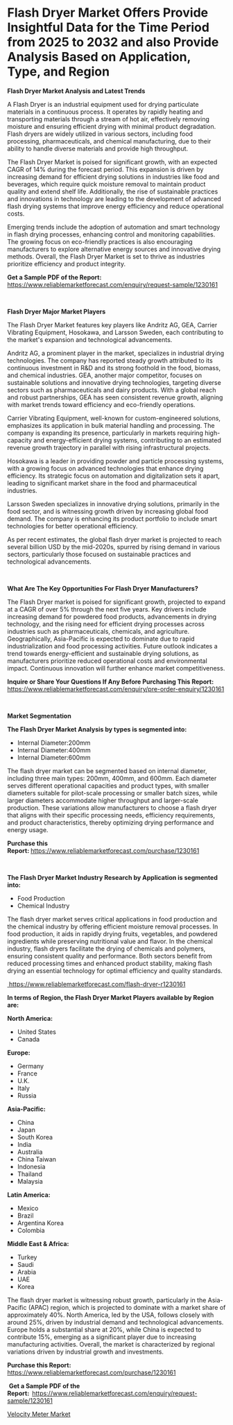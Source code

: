 <p><h1>Flash Dryer Market Offers Provide Insightful Data for the Time Period from 2025 to 2032 and also Provide Analysis Based on Application, Type, and Region</h1></p><p><strong>Flash Dryer Market Analysis and Latest Trends</strong></p>
<p><p>A Flash Dryer is an industrial equipment used for drying particulate materials in a continuous process. It operates by rapidly heating and transporting materials through a stream of hot air, effectively removing moisture and ensuring efficient drying with minimal product degradation. Flash dryers are widely utilized in various sectors, including food processing, pharmaceuticals, and chemical manufacturing, due to their ability to handle diverse materials and provide high throughput.</p><p>The Flash Dryer Market is poised for significant growth, with an expected CAGR of 14% during the forecast period. This expansion is driven by increasing demand for efficient drying solutions in industries like food and beverages, which require quick moisture removal to maintain product quality and extend shelf life. Additionally, the rise of sustainable practices and innovations in technology are leading to the development of advanced flash drying systems that improve energy efficiency and reduce operational costs.</p><p>Emerging trends include the adoption of automation and smart technology in flash drying processes, enhancing control and monitoring capabilities. The growing focus on eco-friendly practices is also encouraging manufacturers to explore alternative energy sources and innovative drying methods. Overall, the Flash Dryer Market is set to thrive as industries prioritize efficiency and product integrity.</p></p>
<p><strong>Get a Sample PDF of the Report:&nbsp;</strong> <a href="https://www.reliablemarketforecast.com/enquiry/request-sample/1230161?utm_campaign=2273&utm_medium=2&utm_source=Github&utm_content=ia&utm_term=18022025&utm_id=flash-dryer">https://www.reliablemarketforecast.com/enquiry/request-sample/1230161</a></p>
<p>&nbsp;</p>
<p><strong>Flash Dryer Major Market Players</strong></p>
<p><p>The Flash Dryer Market features key players like Andritz AG, GEA, Carrier Vibrating Equipment, Hosokawa, and Larsson Sweden, each contributing to the market's expansion and technological advancements. </p><p>Andritz AG, a prominent player in the market, specializes in industrial drying technologies. The company has reported steady growth attributed to its continuous investment in R&D and its strong foothold in the food, biomass, and chemical industries. GEA, another major competitor, focuses on sustainable solutions and innovative drying technologies, targeting diverse sectors such as pharmaceuticals and dairy products. With a global reach and robust partnerships, GEA has seen consistent revenue growth, aligning with market trends toward efficiency and eco-friendly operations.</p><p>Carrier Vibrating Equipment, well-known for custom-engineered solutions, emphasizes its application in bulk material handling and processing. The company is expanding its presence, particularly in markets requiring high-capacity and energy-efficient drying systems, contributing to an estimated revenue growth trajectory in parallel with rising infrastructural projects.</p><p>Hosokawa is a leader in providing powder and particle processing systems, with a growing focus on advanced technologies that enhance drying efficiency. Its strategic focus on automation and digitalization sets it apart, leading to significant market share in the food and pharmaceutical industries.</p><p>Larsson Sweden specializes in innovative drying solutions, primarily in the food sector, and is witnessing growth driven by increasing global food demand. The company is enhancing its product portfolio to include smart technologies for better operational efficiency.</p><p>As per recent estimates, the global flash dryer market is projected to reach several billion USD by the mid-2020s, spurred by rising demand in various sectors, particularly those focused on sustainable practices and technological advancements.</p></p>
<p>&nbsp;</p>
<p><strong>What Are The Key Opportunities For Flash Dryer Manufacturers?</strong></p>
<p><p>The Flash Dryer market is poised for significant growth, projected to expand at a CAGR of over 5% through the next five years. Key drivers include increasing demand for powdered food products, advancements in drying technology, and the rising need for efficient drying processes across industries such as pharmaceuticals, chemicals, and agriculture. Geographically, Asia-Pacific is expected to dominate due to rapid industrialization and food processing activities. Future outlook indicates a trend towards energy-efficient and sustainable drying solutions, as manufacturers prioritize reduced operational costs and environmental impact. Continuous innovation will further enhance market competitiveness.</p></p>
<p><strong>Inquire or Share Your Questions If Any Before Purchasing This Report:</strong> <a href="https://www.reliablemarketforecast.com/enquiry/pre-order-enquiry/1230161?utm_campaign=2273&utm_medium=2&utm_source=Github&utm_content=ia&utm_term=18022025&utm_id=flash-dryer">https://www.reliablemarketforecast.com/enquiry/pre-order-enquiry/1230161</a></p>
<p>&nbsp;</p>
<p><strong>Market Segmentation</strong></p>
<p><strong>The Flash Dryer Market Analysis by types is segmented into:</strong></p>
<p><ul><li>Internal Diameter:200mm</li><li>Internal Diameter:400mm</li><li>Internal Diameter:600mm</li></ul></p>
<p><p>The flash dryer market can be segmented based on internal diameter, including three main types: 200mm, 400mm, and 600mm. Each diameter serves different operational capacities and product types, with smaller diameters suitable for pilot-scale processing or smaller batch sizes, while larger diameters accommodate higher throughput and larger-scale production. These variations allow manufacturers to choose a flash dryer that aligns with their specific processing needs, efficiency requirements, and product characteristics, thereby optimizing drying performance and energy usage.</p></p>
<p><strong>Purchase this Report:&nbsp;</strong><a href="https://www.reliablemarketforecast.com/purchase/1230161?utm_campaign=2273&utm_medium=2&utm_source=Github&utm_content=ia&utm_term=18022025&utm_id=flash-dryer">https://www.reliablemarketforecast.com/purchase/1230161</a></p>
<p>&nbsp;</p>
<p><strong>The Flash Dryer Market Industry Research by Application is segmented into:</strong></p>
<p><ul><li>Food Production</li><li>Chemical Industry</li></ul></p>
<p><p>The flash dryer market serves critical applications in food production and the chemical industry by offering efficient moisture removal processes. In food production, it aids in rapidly drying fruits, vegetables, and powdered ingredients while preserving nutritional value and flavor. In the chemical industry, flash dryers facilitate the drying of chemicals and polymers, ensuring consistent quality and performance. Both sectors benefit from reduced processing times and enhanced product stability, making flash drying an essential technology for optimal efficiency and quality standards.</p></p>
<p><a href="https://www.reliablemarketforecast.com/flash-dryer-r1230161?utm_campaign=2273&utm_medium=2&utm_source=Github&utm_content=ia&utm_term=18022025&utm_id=flash-dryer">&nbsp;https://www.reliablemarketforecast.com/flash-dryer-r1230161</a></p>
<p><strong>In terms of Region, the Flash Dryer Market Players available by Region are:</strong></p>
<p>
    <p> <strong> North America: </strong>
        <ul>
            <li>United States</li>
            <li>Canada</li>
        </ul>
        </p> 
    <p> <strong> Europe: </strong>
        <ul>
            <li>Germany</li>
            <li>France</li>
            <li>U.K.</li>
            <li>Italy</li>
            <li>Russia</li>
        </ul>
        </p> 
    <p> <strong> Asia-Pacific: </strong>
        <ul>
            <li>China</li>
            <li>Japan</li>
            <li>South Korea</li>
            <li>India</li>
            <li>Australia</li>
            <li>China Taiwan</li>
            <li>Indonesia</li>
            <li>Thailand</li>
            <li>Malaysia</li>
        </ul>
        </p> 
    <p> <strong> Latin America: </strong>
        <ul>
            <li>Mexico</li>
            <li>Brazil</li>
            <li>Argentina Korea</li>
            <li>Colombia</li>
        </ul>
        </p> 
    <p> <strong> Middle East & Africa: </strong>
        <ul>
            <li>Turkey</li>
            <li>Saudi</li>
            <li>Arabia</li>
            <li>UAE</li>
            <li>Korea</li>
        </ul>
    </p>
    </p>
<p><p>The flash dryer market is witnessing robust growth, particularly in the Asia-Pacific (APAC) region, which is projected to dominate with a market share of approximately 40%. North America, led by the USA, follows closely with around 25%, driven by industrial demand and technological advancements. Europe holds a substantial share at 20%, while China is expected to contribute 15%, emerging as a significant player due to increasing manufacturing activities. Overall, the market is characterized by regional variations driven by industrial growth and investments.</p></p>
<p><strong>Purchase this Report: </strong><a href="https://www.reliablemarketforecast.com/purchase/1230161?utm_campaign=2273&utm_medium=2&utm_source=Github&utm_content=ia&utm_term=18022025&utm_id=flash-dryer">https://www.reliablemarketforecast.com/purchase/1230161</a></p>
<p>&nbsp;<strong>Get a Sample PDF of the Report:&nbsp;&nbsp;</strong><a href="https://www.reliablemarketforecast.com/enquiry/request-sample/1230161?utm_campaign=2273&utm_medium=2&utm_source=Github&utm_content=ia&utm_term=18022025&utm_id=flash-dryer">https://www.reliablemarketforecast.com/enquiry/request-sample/1230161</a></p>
<p><strong></strong></p>
<p><p><a href="https://github.com/jeastefanowicz7816/Market-Research-Report-List-1/blob/main/velocity-meter-market.md?utm_campaign=2273&utm_medium=2&utm_source=Github&utm_content=ia&utm_term=18022025&utm_id=flash-dryer">Velocity Meter Market</a></p></p>